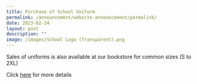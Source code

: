 ```yaml
---
title: Purchase of School Uniform
permalink: /announcement/website-announcement/permalink/
date: 2023-02-24
layout: post
description: ""
image: /images/School Logo (Transparent).png
---
```

Sales of uniforms is also available at our bookstore for common sizes (S to 2XL)

Click [here](fiiles/20211007%20School%20Uniform.pdf) for more details